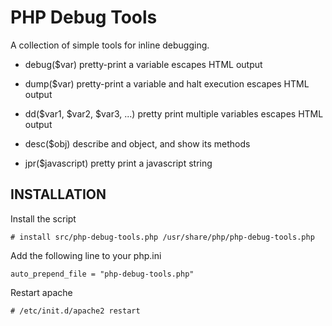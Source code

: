PHP Debug Tools
===============

A collection of simple tools for inline debugging.

- debug($var)
    pretty-print a variable
    escapes HTML output

- dump($var)
    pretty-print a variable and halt execution
    escapes HTML output

- dd($var1, $var2, $var3, ...)
    pretty print multiple variables
    escapes HTML output

- desc($obj)
    describe and object, and show its methods

- jpr($javascript)
    pretty print a javascript string

INSTALLATION
------------

Install the script

    # install src/php-debug-tools.php /usr/share/php/php-debug-tools.php

Add the following line to your php.ini

    auto_prepend_file = "php-debug-tools.php"

Restart apache

    # /etc/init.d/apache2 restart



